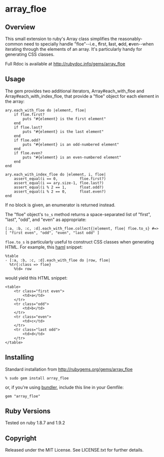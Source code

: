 # array_floe

## Overview

This small extension to ruby's Array class simplifies the reasonably-common
need to specially handle "floe"--i.e., **f**irst, **l**ast, **o**dd,
**e**ven--when iterating through the elements of an array.  It's particularly
handy for generating CSS classes.

Full Rdoc is available at http://rubydoc.info/gems/array_floe

## Usage

The gem provides two additional iterators, Array#each_with_floe and
Array#each_with_index_floe, that provide a "floe" object for each element in
the array:

    ary.each_with_floe do |element, floe|
        if floe.first?
            puts "#{element} is the first element"
        end
        if floe.last?
            puts "#{element} is the last element"
        end
        if floe.odd?
            puts "#{element} is an odd-numbered element"
        end
        if floe.even?
            puts "#{element} is an even-numbered element"
        end
    end

    ary.each_with_index_floe do |element, i, floe|
        assert_equal(i == 0,          floe.first?)
        assert_equal(i == ary.size-1, floe.last?)
        assert_equal(i % 2 == 1,      float.odd?)
        assert_equal(i % 2 == 0,      float.even?)
    end

If no block is given, an enumerator is returned instead.

The "floe" object's `to_s` method returns a space-separated list of "first",
"last", "odd", and "even" as appropriate:

    [:a, :b, :c, :d].each_with_floe.collect{|element, floe| floe.to_s} #=> [ "first even", "odd", "even", "last odd" ]

`floe.to_s` is particularly useful to construct CSS classes when generating
HTML.  For example, this [haml](http://haml-lang.com/) snippet:

    %table
    - [:a, :b, :c, :d].each_with_floe do |row, floe|
      %tr{:class => floe}
        %td= row

would yield this HTML snippet:

    <table>
        <tr class="first even">
            <td>a</td>
        </tr>
        <tr class="odd">
            <td>b</td>
        </tr>
        <tr class="even">
            <td>c</td>
        </tr>
        <tr class="last odd">
            <td>d</td>
        </tr>
    </table>

## Installing

Standard installation from http://rubygems.org/gems/array_floe

    % sudo gem install array_floe

or, if you're using [bundler](http://gembundler.com/), include this line in
your Gemfile:

    gem "array_floe"

## Ruby Versions

Tested on ruby 1.8.7 and 1.9.2

## Copyright

Released under the MIT License.  See LICENSE.txt for further details.
